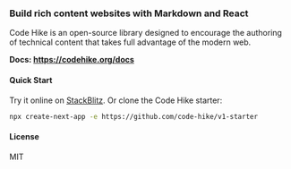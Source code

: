### Build rich content websites with Markdown and React

Code Hike is an open-source library designed to encourage the authoring of technical content that takes full advantage of the modern web.

**Docs: https://codehike.org/docs**

#### Quick Start

Try it online on [StackBlitz](https://stackblitz.com/github/code-hike/v1-starter). Or clone the Code Hike starter:

```bash
npx create-next-app -e https://github.com/code-hike/v1-starter
```

<!-- #### Powered by

[![Vercel](https://user-images.githubusercontent.com/1911623/145199399-68b8cd57-c331-4c50-81a2-8c491fb7c0a5.png#gh-dark-mode-only)](https://vercel.com/?utm_source=codehike&utm_campaign=oss#gh-dark-mode-only)
[![Vercel](https://user-images.githubusercontent.com/1911623/145199467-f07416cf-2ed5-4c6f-a4e1-bbcaabbec603.png#gh-light-mode-only)](https://vercel.com/?utm_source=codehike&utm_campaign=oss#gh-light-mode-only)
![spacer](https://user-images.githubusercontent.com/1911623/145202317-0bcfb3ed-403c-4737-a781-2eeb6b796e8b.png)
[![BrowserStack](https://user-images.githubusercontent.com/1911623/145201865-9786b79a-c532-41f7-8da0-91334b53f380.png#gh-dark-mode-only)](https://www.browserstack.com/#gh-dark-mode-only)
[![BrowserStack](https://user-images.githubusercontent.com/1911623/145201872-8940020c-5659-4066-9a0b-0eb25ace3e61.png#gh-light-mode-only)](https://www.browserstack.com/#gh-light-mode-only) -->

#### License

MIT
